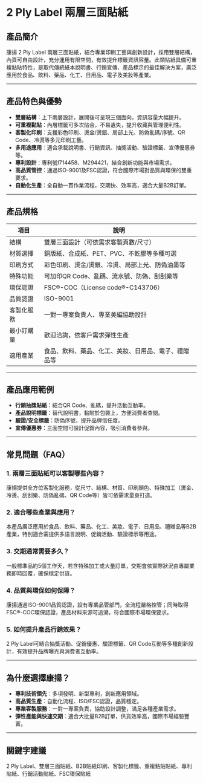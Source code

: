# 2 Ply Label 兩層三面貼紙

## 產品簡介

康揚 2 Ply Label 兩層三面貼紙，結合專業印刷工藝與創新設計，採用雙層結構，內頁可自由設計，充分運用有限空間，有效提升標籤資訊容量。此類貼紙具備可重複黏貼特性，是取代傳統紙本說明書、行銷宣傳、產品標示的最佳解決方案，廣泛應用於食品、飲料、藥品、化工、日用品、電子及美妝等產業。

---

## 產品特色與優勢

- **雙層結構**：上下兩層設計，展開後可呈現三個面向，資訊容量大幅提升。
- **可重複黏貼**：內層標籤可多次貼合，不易遺失，提升收藏與管理便利性。
- **客製化印刷**：支援彩色印刷、燙金/燙銀、局部上光、防偽亂碼/序號、QR Code、冷燙等多元印刷工藝。
- **多用途應用**：適合承載說明書、行銷資訊、抽獎活動、驗證標籤、宣傳優惠券等。
- **專利設計**：專利號I714458、M294421，結合創新功能與市場需求。
- **高品質管控**：通過ISO-9001及FSC認證，符合國際市場對品質與環保的雙重要求。
- **自動化生產**：全自動一貫作業流程，交期快、效率高，適合大量B2B訂單。

---

## 產品規格

| 項目           | 說明                                                 |
|----------------|------------------------------------------------------|
| 結構           | 雙層三面設計（可依需求客製頁數/尺寸）                |
| 材質選擇       | 銅版紙、合成紙、PET、PVC、不乾膠等多種可選           |
| 印刷方式       | 彩色印刷、燙金/燙銀、冷燙、局部上光、防偽油墨等      |
| 特殊功能       | 可加印QR Code、亂碼、流水號、防偽、刮刮樂等          |
| 環保認證       | FSC®-COC（License code®-C143706）                    |
| 品質認證       | ISO-9001                                              |
| 客製化服務     | 一對一專案負責人、專業美編協助設計                   |
| 最小訂購量     | 歡迎洽詢，依客戶需求彈性生產                         |
| 適用產業       | 食品、飲料、藥品、化工、美妝、日用品、電子、禮贈品等 |

---

## 產品應用範例

- **行銷抽獎貼紙**：結合QR Code、亂碼，提升活動互動率。
- **產品說明標籤**：替代說明書，黏貼於包裝上，方便消費者查閱。
- **驗證/安全標籤**：防偽序號，提升品牌信任度。
- **宣傳優惠券**：三面空間可設計促銷內容，吸引消費者參與。

---

## 常見問題（FAQ）

### 1. 兩層三面貼紙可以客製哪些內容？
康揚提供全方位客製化服務，從尺寸、結構、材質、印刷顏色、特殊加工（燙金、冷燙、刮刮樂、防偽亂碼、QR Code等）皆可依需求量身打造。

### 2. 適合哪些產業與應用？
本產品廣泛應用於食品、飲料、藥品、化工、美妝、電子、日用品、禮贈品等B2B產業，特別適合需提供多語言說明、促銷活動、驗證標示等用途。

### 3. 交期通常需要多久？
一般標準品約5個工作天，若含特殊加工或大量訂單，交期會依實際狀況由專屬業務即時回覆，確保穩定供貨。

### 4. 品質與環保如何保障？
康揚通過ISO-9001品質認證，設有專業品管部門，全流程嚴格控管；同時取得FSC®-COC環保認證，產品材料來源可追溯，符合國際市場環保要求。

### 5. 如何提升產品行銷效果？
2 Ply Label可結合抽獎活動、促銷優惠、驗證標籤、QR Code互動等多種創新設計，有效提升品牌曝光與消費者互動率。

---

## 為什麼選擇康揚？

- **專利技術領先**：多項發明、新型專利，創新應用領域。
- **高品質生產**：自動化流程、ISO/FSC認證，品質穩定。
- **專業客製服務**：一對一專案負責，協助設計調整，滿足各種產業需求。
- **彈性產能與快速交期**：適合大批量B2B訂單，供貨效率高，國際市場經驗豐富。

---

## 關鍵字建議

2 Ply Label、雙層三面貼紙、B2B貼紙印刷、客製化標籤、重複黏貼貼紙、專利貼紙、行銷活動貼紙、FSC環保貼紙